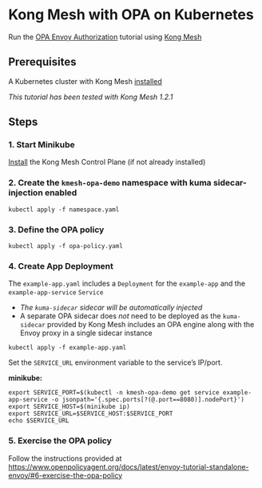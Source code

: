 # Kong Mesh with OPA on Kubernetes

Run the [OPA Envoy Authorization](https://www.openpolicyagent.org/docs/latest/envoy-introduction/) tutorial using [Kong Mesh](https://konghq.com/kong-mesh/)

## Prerequisites

A Kubernetes cluster with Kong Mesh [installed](https://docs.konghq.com/mesh/1.2.x/installation/kubernetes/)

_This tutorial has been tested with Kong Mesh 1.2.1_

## Steps

### 1. Start Minikube

[Install](https://docs.konghq.com/mesh/1.2.x/installation/kubernetes/) the Kong Mesh Control Plane (if not already installed)

### 2. Create the `kmesh-opa-demo` namespace with kuma sidecar-injection enabled

```
kubectl apply -f namespace.yaml
```

### 3. Define the OPA policy

```
kubectl apply -f opa-policy.yaml
```

### 4. Create App Deployment

The `example-app.yaml` includes a `Deployment` for the `example-app` and the `example-app-service` `Service`
* _The `kuma-sidecar` sidecar will be automatically injected_
* A separate OPA sidecar does _not_ need to be deployed as the `kuma-sidecar` provided by Kong Mesh includes an OPA engine along with the Envoy proxy in a single sidecar instance

```
kubectl apply -f example-app.yaml
```

Set the `SERVICE_URL` environment variable to the service’s IP/port.

**minikube:**
```
export SERVICE_PORT=$(kubectl -n kmesh-opa-demo get service example-app-service -o jsonpath='{.spec.ports[?(@.port==8080)].nodePort}')
export SERVICE_HOST=$(minikube ip)
export SERVICE_URL=$SERVICE_HOST:$SERVICE_PORT
echo $SERVICE_URL
```

### 5. Exercise the OPA policy

Follow the instructions provided at https://www.openpolicyagent.org/docs/latest/envoy-tutorial-standalone-envoy/#6-exercise-the-opa-policy
